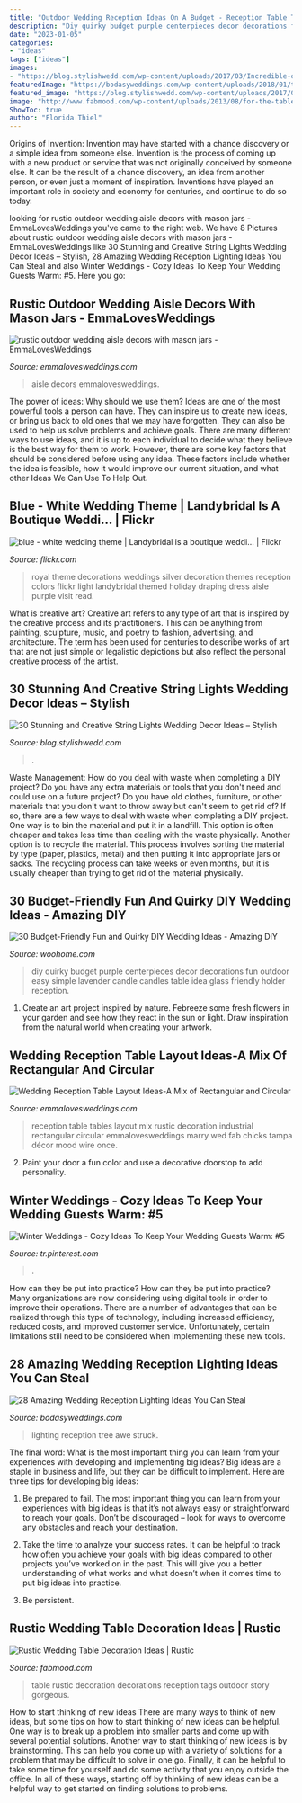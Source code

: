 ```yaml
---
title: "Outdoor Wedding Reception Ideas On A Budget - Reception Table Tables Layout Mix Rustic Decoration Industrial Rectangular Circular Emmalovesweddings Marry Wed Fab Chicks Tampa Décor Mood Wire Once"
description: "Diy quirky budget purple centerpieces decor decorations fun outdoor easy simple lavender candle candles table idea glass friendly holder reception"
date: "2023-01-05"
categories:
- "ideas"
tags: ["ideas"]
images:
- "https://blog.stylishwedd.com/wp-content/uploads/2017/03/Incredible-outdoor-wedding-reception-ideas-With-hanging-string-lights.jpg"
featuredImage: "https://bodasyweddings.com/wp-content/uploads/2018/01/tree-lighting-ideas.jpg"
featured_image: "https://blog.stylishwedd.com/wp-content/uploads/2017/03/Incredible-outdoor-wedding-reception-ideas-With-hanging-string-lights.jpg"
image: "http://www.fabmood.com/wp-content/uploads/2013/08/for-the-table-wedding-reception68.jpg"
ShowToc: true
author: "Florida Thiel"
---
```



Origins of Invention: Invention may have started with a chance discovery or a simple idea from someone else.
Invention is the process of coming up with a new product or service that was not originally conceived by someone else. It can be the result of a chance discovery, an idea from another person, or even just a moment of inspiration. Inventions have played an important role in society and economy for centuries, and continue to do so today.

	

		
looking for rustic outdoor wedding aisle decors with mason jars - EmmaLovesWeddings you've came to the right web. We have 8 Pictures about rustic outdoor wedding aisle decors with mason jars - EmmaLovesWeddings like 30 Stunning and Creative String Lights Wedding Decor Ideas – Stylish, 28 Amazing Wedding Reception Lighting Ideas You Can Steal and also Winter Weddings - Cozy Ideas To Keep Your Wedding Guests Warm: #5. Here you go:
		
    
## Rustic Outdoor Wedding Aisle Decors With Mason Jars - EmmaLovesWeddings

<img loading=lazy src="https://emmalovesweddings.com/wp-content/uploads/2018/07/rustic-outdoor-wedding-aisle-decors-with-mason-jars.jpg" onerror="this.onerror=null;this.src='https://tse2.mm.bing.net/th?id=OIP.kBnBAAXbR2vv6LYvLl5kwQHaLF&amp;pid=15.1';" alt="rustic outdoor wedding aisle decors with mason jars - EmmaLovesWeddings">

_Source: emmalovesweddings.com_

>aisle decors emmalovesweddings. 

	

The power of ideas: Why should we use them?
Ideas are one of the most powerful tools a person can have. They can inspire us to create new ideas, or bring us back to old ones that we may have forgotten. They can also be used to help us solve problems and achieve goals. There are many different ways to use ideas, and it is up to each individual to decide what they believe is the best way for them to work. However, there are some key factors that should be considered before using any idea. These factors include whether the idea is feasible, how it would improve our current situation, and what other Ideas We Can Use To Help Out.

    
## Blue - White Wedding Theme | Landybridal Is A Boutique Weddi… | Flickr

<img loading=lazy src="https://c2.staticflickr.com/8/7003/6508312197_539d74c18f_b.jpg" onerror="this.onerror=null;this.src='https://tse3.mm.bing.net/th?id=OIP.HBqYbesEldTLkdnAHIRedwHaLH&amp;pid=15.1';" alt="blue - white wedding theme | Landybridal is a boutique weddi… | Flickr">

_Source: flickr.com_

>royal theme decorations weddings silver decoration themes reception colors flickr light landybridal themed holiday draping dress aisle purple visit read. 

	

What is creative art?
Creative art refers to any type of art that is inspired by the creative process and its practitioners. This can be anything from painting, sculpture, music, and poetry to fashion, advertising, and architecture. The term has been used for centuries to describe works of art that are not just simple or legalistic depictions but also reflect the personal creative process of the artist.

    
## 30 Stunning And Creative String Lights Wedding Decor Ideas – Stylish

<img loading=lazy src="https://blog.stylishwedd.com/wp-content/uploads/2017/03/Incredible-outdoor-wedding-reception-ideas-With-hanging-string-lights.jpg" onerror="this.onerror=null;this.src='https://tse2.mm.bing.net/th?id=OIP.LnQfbfioz3o7i1faWDv-twHaLG&amp;pid=15.1';" alt="30 Stunning and Creative String Lights Wedding Decor Ideas – Stylish">

_Source: blog.stylishwedd.com_

>. 

	

Waste Management: How do you deal with waste when completing a DIY project?
Do you have any extra materials or tools that you don't need and could use on a future project? Do you have old clothes, furniture, or other materials that you don't want to throw away but can't seem to get rid of? If so, there are a few ways to deal with waste when completing a DIY project. 
One way is to bin the material and put it in a landfill. This option is often cheaper and takes less time than dealing with the waste physically. Another option is to recycle the material. This process involves sorting the material by type (paper, plastics, metal) and then putting it into appropriate jars or sacks. The recycling process can take weeks or even months, but it is usually cheaper than trying to get rid of the material physically.

    
## 30 Budget-Friendly Fun And Quirky DIY Wedding Ideas - Amazing DIY

<img loading=lazy src="http://www.woohome.com/wp-content/uploads/2014/01/diy-wedding-ideas-26.jpg" onerror="this.onerror=null;this.src='https://tse3.mm.bing.net/th?id=OIP.MOcZa_GFVqs3W-8gzIxaZwHaLH&amp;pid=15.1';" alt="30 Budget-Friendly Fun and Quirky DIY Wedding Ideas - Amazing DIY">

_Source: woohome.com_

>diy quirky budget purple centerpieces decor decorations fun outdoor easy simple lavender candle candles table idea glass friendly holder reception. 

	

1. Create an art project inspired by nature. Febreeze some fresh flowers in your garden and see how they react in the sun or light. Draw inspiration from the natural world when creating your artwork.

    
## Wedding Reception Table Layout Ideas-A Mix Of Rectangular And Circular

<img loading=lazy src="http://emmalovesweddings.com/wp-content/uploads/2017/11/rustic-industrial-wedding-reception-decoration-ideas.jpg" onerror="this.onerror=null;this.src='https://tse4.mm.bing.net/th?id=OIP.NZFRhTYpkJh0wIfGBHKurgHaLH&amp;pid=15.1';" alt="Wedding Reception Table Layout Ideas-A Mix of Rectangular and Circular">

_Source: emmalovesweddings.com_

>reception table tables layout mix rustic decoration industrial rectangular circular emmalovesweddings marry wed fab chicks tampa décor mood wire once. 

	

2. Paint your door a fun color and use a decorative doorstop to add personality.

    
## Winter Weddings - Cozy Ideas To Keep Your Wedding Guests Warm: #5

<img loading=lazy src="https://i.pinimg.com/736x/9c/24/a1/9c24a10d9554b08bfeaa3a56d437832c.jpg" onerror="this.onerror=null;this.src='https://tse2.mm.bing.net/th?id=OIP.cko0Hnxj64wT3KrP-_E_9AHaKT&amp;pid=15.1';" alt="Winter Weddings - Cozy Ideas To Keep Your Wedding Guests Warm: #5">

_Source: tr.pinterest.com_

>. 

	

How can they be put into practice?
How can they be put into practice? Many organizations are now considering using digital tools in order to improve their operations.  There are a number of advantages that can be realized through this type of technology, including increased efficiency, reduced costs, and improved customer service. Unfortunately, certain limitations still need to be considered when implementing these new tools.

    
## 28 Amazing Wedding Reception Lighting Ideas You Can Steal

<img loading=lazy src="https://bodasyweddings.com/wp-content/uploads/2018/01/tree-lighting-ideas.jpg" onerror="this.onerror=null;this.src='https://tse2.mm.bing.net/th?id=OIP.-D2era1tvYPEB-L078TySQHaKW&amp;pid=15.1';" alt="28 Amazing Wedding Reception Lighting Ideas You Can Steal">

_Source: bodasyweddings.com_

>lighting reception tree awe struck. 

	

The final word: What is the most important thing you can learn from your experiences with developing and implementing big ideas?
Big ideas are a staple in business and life, but they can be difficult to implement. Here are three tips for developing big ideas:
1. Be prepared to fail. The most important thing you can learn from your experiences with big ideas is that it’s not always easy or straightforward to reach your goals. Don’t be discouraged – look for ways to overcome any obstacles and reach your destination.

2. Take the time to analyze your success rates. It can be helpful to track how often you achieve your goals with big ideas compared to other projects you’ve worked on in the past. This will give you a better understanding of what works and what doesn’t when it comes time to put big ideas into practice.

3. Be persistent.

    
## Rustic Wedding Table Decoration Ideas | Rustic

<img loading=lazy src="http://www.fabmood.com/wp-content/uploads/2013/08/for-the-table-wedding-reception68.jpg" onerror="this.onerror=null;this.src='https://tse2.mm.bing.net/th?id=OIP.FAHbmlABhan9nOSWKaRNOAHaLI&amp;pid=15.1';" alt="Rustic Wedding Table Decoration Ideas | Rustic">

_Source: fabmood.com_

>table rustic decoration decorations reception tags outdoor story gorgeous. 

	

How to start thinking of new ideas
There are many ways to think of new ideas, but some tips on how to start thinking of new ideas can be helpful. One way is to break up a problem into smaller parts and come up with several potential solutions. Another way to start thinking of new ideas is by brainstorming. This can help you come up with a variety of solutions for a problem that may be difficult to solve in one go. Finally, it can be helpful to take some time for yourself and do some activity that you enjoy outside the office. In all of these ways, starting off by thinking of new ideas can be a helpful way to get started on finding solutions to problems.

